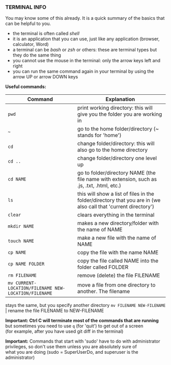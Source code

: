 ### TERMINAL INFO

You may know some of this already. It is a quick summary of the basics that can be helpful to you.

* the terminal is often called *shell*
* it is an application that you can use, just like any application (browser, calculator, Word)
* a terminal can be *bash* or *zsh* or others: these are terminal types but they do the same thing
* you cannot use the mouse in the terminal: only the arrow keys left and right
* you can run the same command again in your terminal by using the arrow UP or arrow DOWN keys

**Useful commands:**

Command | Explanation
------- | -----------
`pwd` | print working directory: this will give you the folder you are working in
`~` | go to the home folder/directory (~ stands for 'home')
`cd` | change folder/directory: this will also go to the home directory
`cd ..` | change folder/directory one level up 
`cd NAME` | go to folder/directory NAME (the file name with extension, such as .js, .txt, .html, etc.)
`ls ` | this will show a list of files in the folder/directory that you are in (we also call that 'current directory')
`clear` | clears everything in the terminal
`mkdir NAME` | makes a new directory/folder with the name of NAME
`touch NAME` | make a new file with the name of NAME
`cp NAME` | copy the file with the name NAME
`cp NAME FOLDER` | copy the file called NAME into the folder called FOLDER
`rm FILENAME ` | remove (delete) the file FILENAME
`mv CURRENT-LOCATION/FILENAME NEW-LOCATION/FILENAME` | move a file from one directory to another. The filename 
stays the same, but you specify another directory
`mv FILENAME NEW-FILENAME` | rename the file FILENAME to NEW-FILENAME

**Important: Ctrl C  will terminate most of the commands that are running** but sometimes you need to use `q` (for 'quit') to get out of a screen  
(for example, after you have used git diff in the terminal)

**Important:** Commands that start with 'sudo' have to do with administrator privileges, so don't use them unless you are absolutely sure of  
what you are doing (sudo = SuperUserDo, and superuser is the administrator)